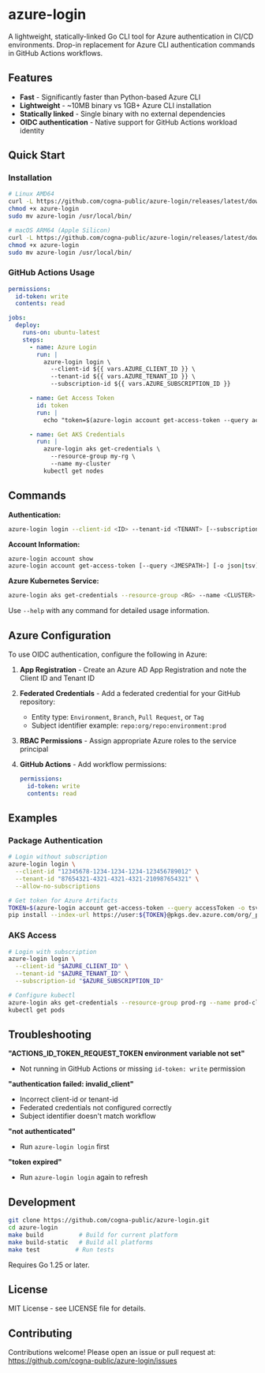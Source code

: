 # azure-login

A lightweight, statically-linked Go CLI tool for Azure authentication in CI/CD environments. Drop-in replacement for Azure CLI authentication commands in GitHub Actions workflows.

## Features

- **Fast** - Significantly faster than Python-based Azure CLI
- **Lightweight** - ~10MB binary vs 1GB+ Azure CLI installation
- **Statically linked** - Single binary with no external dependencies
- **OIDC authentication** - Native support for GitHub Actions workload identity

## Quick Start

### Installation

```bash
# Linux AMD64
curl -L https://github.com/cogna-public/azure-login/releases/latest/download/azure-login-linux-amd64 -o azure-login
chmod +x azure-login
sudo mv azure-login /usr/local/bin/

# macOS ARM64 (Apple Silicon)
curl -L https://github.com/cogna-public/azure-login/releases/latest/download/azure-login-darwin-arm64 -o azure-login
chmod +x azure-login
sudo mv azure-login /usr/local/bin/
```

### GitHub Actions Usage

```yaml
permissions:
  id-token: write
  contents: read

jobs:
  deploy:
    runs-on: ubuntu-latest
    steps:
      - name: Azure Login
        run: |
          azure-login login \
            --client-id ${{ vars.AZURE_CLIENT_ID }} \
            --tenant-id ${{ vars.AZURE_TENANT_ID }} \
            --subscription-id ${{ vars.AZURE_SUBSCRIPTION_ID }}

      - name: Get Access Token
        id: token
        run: |
          echo "token=$(azure-login account get-access-token --query accessToken -o tsv)" >> $GITHUB_OUTPUT

      - name: Get AKS Credentials
        run: |
          azure-login aks get-credentials \
            --resource-group my-rg \
            --name my-cluster
          kubectl get nodes
```

## Commands

**Authentication:**
```bash
azure-login login --client-id <ID> --tenant-id <TENANT> [--subscription-id <SUB>]
```

**Account Information:**
```bash
azure-login account show
azure-login account get-access-token [--query <JMESPATH>] [-o json|tsv]
```

**Azure Kubernetes Service:**
```bash
azure-login aks get-credentials --resource-group <RG> --name <CLUSTER>
```

Use `--help` with any command for detailed usage information.

## Azure Configuration

To use OIDC authentication, configure the following in Azure:

1. **App Registration** - Create an Azure AD App Registration and note the Client ID and Tenant ID

2. **Federated Credentials** - Add a federated credential for your GitHub repository:
   - Entity type: `Environment`, `Branch`, `Pull Request`, or `Tag`
   - Subject identifier example: `repo:org/repo:environment:prod`

3. **RBAC Permissions** - Assign appropriate Azure roles to the service principal

4. **GitHub Actions** - Add workflow permissions:
   ```yaml
   permissions:
     id-token: write
     contents: read
   ```

## Examples

### Package Authentication

```bash
# Login without subscription
azure-login login \
  --client-id "12345678-1234-1234-1234-123456789012" \
  --tenant-id "87654321-4321-4321-4321-210987654321" \
  --allow-no-subscriptions

# Get token for Azure Artifacts
TOKEN=$(azure-login account get-access-token --query accessToken -o tsv)
pip install --index-url https://user:${TOKEN}@pkgs.dev.azure.com/org/_packaging/feed/pypi/simple/ package
```

### AKS Access

```bash
# Login with subscription
azure-login login \
  --client-id "$AZURE_CLIENT_ID" \
  --tenant-id "$AZURE_TENANT_ID" \
  --subscription-id "$AZURE_SUBSCRIPTION_ID"

# Configure kubectl
azure-login aks get-credentials --resource-group prod-rg --name prod-cluster
kubectl get pods
```

## Troubleshooting

**"ACTIONS_ID_TOKEN_REQUEST_TOKEN environment variable not set"**
- Not running in GitHub Actions or missing `id-token: write` permission

**"authentication failed: invalid_client"**
- Incorrect client-id or tenant-id
- Federated credentials not configured correctly
- Subject identifier doesn't match workflow

**"not authenticated"**
- Run `azure-login login` first

**"token expired"**
- Run `azure-login login` again to refresh

## Development

```bash
git clone https://github.com/cogna-public/azure-login.git
cd azure-login
make build          # Build for current platform
make build-static   # Build all platforms
make test          # Run tests
```

Requires Go 1.25 or later.

## License

MIT License - see LICENSE file for details.

## Contributing

Contributions welcome! Please open an issue or pull request at:
https://github.com/cogna-public/azure-login/issues
